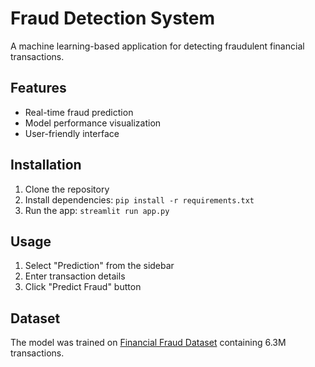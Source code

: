 # Fraud Detection System

A machine learning-based application for detecting fraudulent financial transactions.

## Features
- Real-time fraud prediction
- Model performance visualization
- User-friendly interface

## Installation
1. Clone the repository
2. Install dependencies: `pip install -r requirements.txt`
3. Run the app: `streamlit run app.py`

## Usage
1. Select "Prediction" from the sidebar
2. Enter transaction details
3. Click "Predict Fraud" button

## Dataset
The model was trained on [Financial Fraud Dataset](https://www.kaggle.com/datasets/) containing 6.3M transactions.

